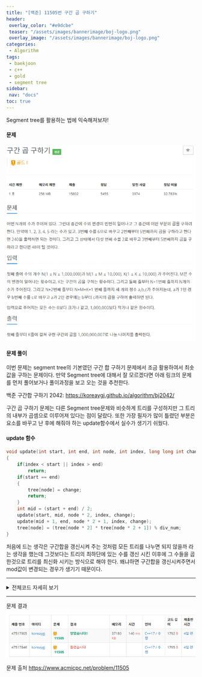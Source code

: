 ```yaml
---
title: "[백준] 11505번 구간 곱 구하기"
header:
 overlay_color: "#e9dcbe"
 teaser: "/assets/images/bannerimage/boj-logo.png"
 overlay_image: "/assets/images/bannerimage/boj-logo.png"
categories:
 - Algorithm
tags:
 - baekjoon
 - c++
 - gold
 - segment tree
sidebar:
 nav: "docs"
toc: true
---
```


Segment tree를 활용하는 법에 익숙해져보자!

#### 문제
[![11505.cpp](/assets/images/algorithm/baekjoon/gold/bj11505/problem.jpg)](https://www.acmicpc.net/problem/11505)
 

#### 문제 풀이

 이번 문제는 segment tree의 기본였던 구간 합 구하기 문제에서 조금 활용하여서 최솟값을 구하는 문제이다. 만약 Segment tree에 대해서 잘 모르겠다면 아래 링크의 문제를 먼저 풀어보거나 풀이과정을 보고 오는 것을 추천한다.

 백준 구간합 구하기 2042:
<https://koreaygj.github.io/algorithm/bj2042/>

 구간 곱 구하기 문제는 다른 Segment tree문제와 비슷하게 트리를 구성하지만 그 트리의 내부가 곱셈으로 이루어져 있다는 점이 달랐다. 또한 가장 필자가 많이 틀렸던 부분은 요소를 바꾸고 난 후에 해줘야 하는 update함수에서 실수가 생기기 쉬웠다.


#### update 함수
```cpp
void update(int start, int end, int node, int index, long long int change)
{
    if(index < start || index > end)
        return;
    if(start == end)
    {
        tree[node] = change;
        return;
    }
    int mid = (start + end) / 2;
    update(start, mid, node * 2, index, change);
    update(mid + 1, end, node * 2 + 1, index, change);
    tree[node] = (tree[node * 2] * tree[node * 2 + 1]) % div_num;
}
```

 처음에 드는 생각은 구간합을 갱신시켜 주는 것처럼 모든 트리를 나누면 되지 않을까 라는 생각을 했는데 그것보다는 트리의 최하단에 있는 수를 갱신 시킨 이후에 그 수들을 곱한것으로 트리를 최신화 시키는 방식으로 해야 한다. 왜냐하면 구간합을 갱신시켜주면서 mod값이 변경되는 경우가 생기기 때문이다.

 -------

 <details>
 <summary>전체코드 자세히 보기</summary>
 <div markdown="1">

```cpp
#include <iostream>
#include <algorithm>
#include <vector>
#define div_num 1000000007
using namespace std;
vector<long long int> tree(1000005 * 4, 0);
vector<int> arr(1000005, 0);
long long int init(int start, int end, int node)
{
    if(start == end)
        return tree[node] = arr[start] % div_num;
    int mid = (start + end) / 2;
    return tree[node] = (init(start, mid, node * 2)* init(mid + 1, end, node * 2 + 1)) % div_num;
}
long long int multiplex(int start, int end, int node, int left, int right)
{
    if(left > end || right < start)
        return 1;
    if(left <= start && end <= right)
        return tree[node] % div_num;
    int mid = (start + end) / 2;
    return (multiplex(start, mid, node * 2, left, right) * multiplex(mid + 1, end, node * 2 + 1, left, right)) % div_num;
}
void update(int start, int end, int node, int index, long long int change)
{
    if(index < start || index > end)
        return;
    if(start == end)
    {
        tree[node] = change;
        return;
    }
    int mid = (start + end) / 2;
    update(start, mid, node * 2, index, change);
    update(mid + 1, end, node * 2 + 1, index, change);
    tree[node] = (tree[node * 2] * tree[node * 2 + 1]) % div_num;
}
int main(void)
{
    cin.tie(NULL);
    cout.tie(NULL);
    ios::sync_with_stdio(false);
    int n, m, k;
    cin >> n >> m >> k;
    for(int i = 1; i <= n; i++)
        cin >> arr[i];
    init(1, n, 1);
    for(int i = 0; i < m + k; i++)
    {
        int a;
        cin >> a;
        if(a == 1)
        {
            int b;
            long long int c;
            cin >> b >> c;
            update(1, n, 1, b, c);
        }
        else if(a == 2)
        {
            int b, c;
            cin >> b >> c;
            cout << multiplex(1, n, 1, b, c) << "\n";
        }
    }
}
 ```
 </div>
 </details>

------


문제 결과
![result](/assets/images/algorithm/baekjoon/gold/bj11505/result.jpg)

문제 출처
<https://www.acmicpc.net/problem/11505>
